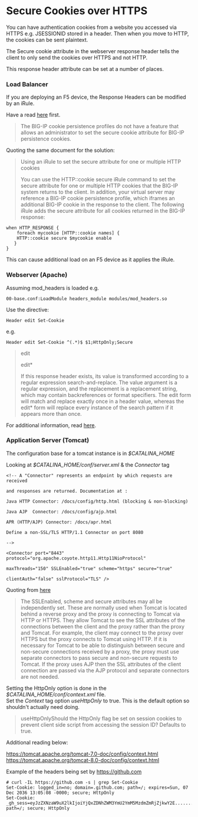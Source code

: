# Secure Cookies over HTTPS

You can have authentication cookies from a website you accessed via HTTPS e.g. JSESSIONID stored in a header.
Then when you move to HTTP, the cookies can be sent plaintext.

The Secure cookie attribute in the webserver response header tells the client to 
only send the cookies over HTTPS and not HTTP.

This response header attribute can be set at a number of places.

### Load Balancer

If you are deploying an F5 device, the Response Headers can be modified by an iRule.

Have a read [here](https://support.f5.com/csp/#/article/K11324) first. 

<blockquote>
The BIG-IP cookie persistence profiles do not have a feature that allows an administrator to set the secure cookie attribute for BIG-IP persistence cookies.
</blockquote>

Quoting the same document for the solution:

<blockquote>
Using an iRule to set the secure attribute for one or multiple HTTP cookies

You can use the HTTP::cookie secure iRule command to set the secure attribute for one or multiple HTTP cookies that the BIG-IP system returns to the client. In addition, your virtual server may reference a BIG-IP cookie persistence profile, which iframes an additional BIG-IP cookie in the response to the client. The following iRule adds the secure attribute for all cookies returned in the BIG-IP response:
</blockquote>

~~~~
when HTTP_RESPONSE {
    foreach mycookie [HTTP::cookie names] {
    HTTP::cookie secure $mycookie enable
   }
}
~~~~

This can cause additional load on an F5 device as it applies the iRule.

### Webserver (Apache)

Assuming mod_headers is loaded e.g.

~~~~
00-base.conf:LoadModule headers_module modules/mod_headers.so
~~~~

Use the directive:

~~~~
Header edit Set-Cookie
~~~~

e.g.

~~~~
Header edit Set-Cookie ^(.*)$ $1;HttpOnly;Secure
~~~~

<blockquote>edit

edit*

If this response header exists, its value is transformed according to a regular expression search-and-replace. The value argument is a regular expression, and the replacement is a replacement string, which may contain backreferences or format specifiers. The edit form will match and replace exactly once in a header value, whereas the edit* form will replace every instance of the search pattern if it appears more than once.
</blockquote>

For additional information, read [here](http://httpd.apache.org/docs/current/mod/mod_headers.html).


### Application Server (Tomcat)

The configuration base for a tomcat instance is in *$CATALINA_HOME*

Looking at *$CATALINA_HOME/conf/server.xml* & the *Connector* tag 

~~~~
<!-- A "Connector" represents an endpoint by which requests are received 

and responses are returned. Documentation at :

Java HTTP Connector: /docs/config/http.html (blocking & non-blocking)

Java AJP  Connector: /docs/config/ajp.html

APR (HTTP/AJP) Connector: /docs/apr.html

Define a non-SSL/TLS HTTP/1.1 Connector on port 8080

-->
~~~~

~~~~
<Connector port="8443" protocol="org.apache.coyote.http11.Http11NioProtocol"

maxThreads="150" SSLEnabled="true" scheme="https" secure="true"

clientAuth="false" sslProtocol="TLS" />
~~~~



Quoting from [here](http://tomcat.apache.org/tomcat-7.0-doc/security-howto.html)

<blockquote>The SSLEnabled, scheme and secure attributes may all be independently set. 
These are normally used when Tomcat is located behind a reverse proxy and the proxy is connecting to Tomcat via HTTP or HTTPS. 
They allow Tomcat to see the SSL attributes of the connections between the client and the proxy rather than the proxy and Tomcat. 
For example, the client may connect to the proxy over HTTPS but the proxy connects to Tomcat using HTTP. 
If it is necessary for Tomcat to be able to distinguish between secure and non-secure connections received by a proxy, the proxy must use separate connectors to pass secure and non-secure requests to Tomcat. 
If the proxy uses AJP then the SSL attributes of the client connection are passed via the AJP protocol and separate connectors are not needed.</blockquote>

Setting the HttpOnly option is done in the *$CATALINA_HOME/conf/context.xml* file.  
Set the *Context* tag option *useHttpOnly* to true. This is the default option so shouldn't actually need doing.

<blockquote>
useHttpOnlyShould the HttpOnly flag be set on session cookies to prevent client side script from accessing the session ID? Defaults to true.
</blockquote>


Additional reading below: 

<a href="https://tomcat.apache.org/tomcat-7.0-doc/config/context.html">https://tomcat.apache.org/tomcat-7.0-doc/config/context.html</a>  
<a href="https://tomcat.apache.org/tomcat-8.0-doc/config/context.html">https://tomcat.apache.org/tomcat-8.0-doc/config/context.html</a>


Example of the headers being set by https://github.com

~~~~
# curl -IL https://github.com -s | grep Set-Cookie
Set-Cookie: logged_in=no; domain=.github.com; path=/; expires=Sun, 07 Dec 2036 13:05:08 -0000; secure; HttpOnly
Set-Cookie: _gh_sess=eyJzZXNzaW9uX2lkIjoiYjQxZDNhZWM3YmU2YmM5MzdmZmRjZjkwY2E.........; path=/; secure; HttpOnly
~~~~


